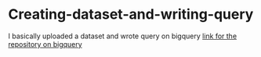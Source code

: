 # Creating-dataset-and-writing-query
I basically uploaded a dataset and wrote query on bigquery
[link for the repository on bigquery](https://console.cloud.google.com/bigquery?project=continual-lodge-383915&supportedpurview=project&ws=!1m0)
